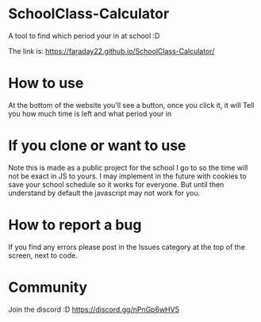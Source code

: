 # SchoolClass-Calculator
A tool to find which period
your in at school :D

The link is:
https://faraday22.github.io/SchoolClass-Calculator/

# How to use
At the bottom of the website you'll see
a button, once you click it, it will
Tell you how much time is left and what period your in

# If you clone or want to use
Note this is made as a public project 
for the school I go to
so the time will not be exact in JS to yours. I may implement in the future with cookies to save your school schedule
so it works for everyone. But until then
understand by default the javascript
may not work for you.

# How to report a bug
If you find any errors please post
in the Issues category at the top of the screen, next to code.

# Community
Join the discord :D
https://discord.gg/nPnGp6wHV5

